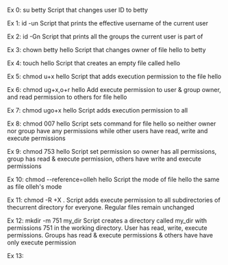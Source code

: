 Ex 0: su betty Script that changes user ID to betty

Ex 1: id -un Script that prints the effective username of the current user

Ex 2: id -Gn Script that prints all the groups the current user is part of

Ex 3: chown betty hello Script that changes owner of file hello to betty

Ex 4: touch hello Script that creates an empty file called hello

Ex 5: chmod u+x hello Script that adds execution permission to the file hello

Ex 6: chmod ug+x,o+r hello Add execute permission to user & group owner, and read permission to others for file hello

Ex 7: chmod ugo+x hello Script adds execution permission to all

Ex 8: chmod 007 hello Script sets command for file hello so neither owner nor group have any permissions while other users have read, write and execute permissions 

Ex 9: chmod 753 hello Script set permission so owner has all permissions, group has read & execute permission, others have write and execute permissions

Ex 10: chmod --reference=olleh hello Script the mode of file hello the same as file olleh's mode

Ex 11: chmod -R +X . Script adds execute permission to all subdirectories of thecurrent directory for everyone. Regular files remain unchanged

Ex 12: mkdir -m 751 my_dir Script creates a directory called my_dir with permissions 751 in the working directory. User has read, write, execute permissions. Groups has read & execute permissions & others have have only execute permission

Ex 13: 
